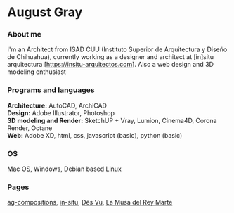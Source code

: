 # August Gray
### About me
I'm an Architect from ISAD CUU (Instituto Superior de Arquitectura y Diseño de Chihuahua), currently working as a designer and architect at [in]situ arquitectura [<https://insitu-arquitectos.com>]. Also a web design and 3D modeling enthusiast
### Programs and languages
**Architecture:** AutoCAD, ArchiCAD  
**Design:** Adobe Illustrator, Photoshop  
**3D modeling and Render:** SketchUP + Vray, Lumion, Cinema4D, Corona Render, Octane  
**Web:** Adobe XD, html, css, javascript (basic), python (basic)
### OS
Mac OS, Windows, Debian based Linux
### Pages
[ag-compositions](https://ag-compositions.com/ "WIP"), [in-situ](https://insitu-arquitectos.com/), [Dès Vu](https://hellodesvu.com/), [La Musa del Rey Marte](https://musadelreymarte.com/ "WIP")
